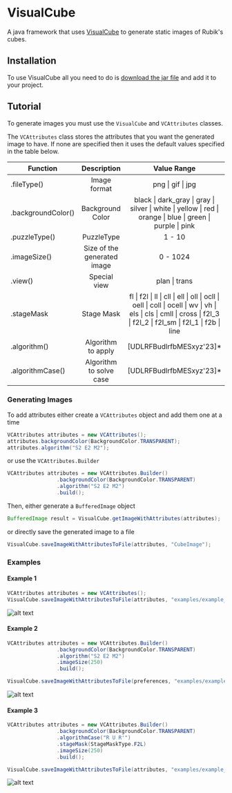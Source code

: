 # VisualCube
A java framework that uses [VisualCube](http://cube.crider.co.uk/visualcube.php) to generate static images of Rubik's cubes.

## Installation
To use VisualCube all you need to do is [download the jar file](https://github.com/jbeck18/VisualCube/blob/master/VisualCube.jar) and add it to your project.

## Tutorial

To generate images you must use the `VisualCube` and `VCAttributes` classes.

The `VCAttributes` class stores the attributes that you want the generated image to have. If none are specified then it uses the default values specified in the table below.

| Function | Description | Value Range | Default |
|----------|:-------------:|:-------------:|:---------:|
| .fileType() | Image format | png \| gif \| jpg | png |
| .backgroundColor() | Background Color | black \| dark_gray \| gray \| silver \| white \| yellow \| red \| orange \| blue \| green \| purple \| pink | white |
| .puzzleType() | PuzzleType | 1 - 10 | 3 |
| .imageSize() | Size of the generated image | 0 - 1024 | 128 |
| .view() | Special view | plan \| trans | None |
| .stageMask | Stage Mask | fl \| f2l \| ll \| cll \| ell \| oll \| ocll \| oell \| coll \| ocell \| wv \| vh \| els \| cls \| cmll \| cross \| f2l_3 \| f2l_2 \| f2l_sm \| f2l_1 \| f2b \| line | None |
| .algorithm() | Algorithm to apply | [UDLRFBudlrfbMESxyz'23]* | None |
| .algorithmCase() | Algorithm to solve case | [UDLRFBudlrfbMESxyz'23]* | None |

### Generating Images

To add attributes either create a `VCAttributes` object and add them one at a time

```java
VCAttributes attributes = new VCAttributes();
attributes.backgroundColor(BackgroundColor.TRANSPARENT);
attributes.algorithm("S2 E2 M2");
```

or use the `VCAttributes.Builder`

```java
VCAttributes attributes = new VCAttributes.Builder()
                .backgroundColor(BackgroundColor.TRANSPARENT)
                .algorithm("S2 E2 M2")
                .build();
```

Then, either generate a `BufferedImage` object

```java
BufferedImage result = VisualCube.getImageWithAttributes(attributes);
```

or directly save the generated image to a file

```java
VisualCube.saveImageWithAttributesToFile(attributes, "CubeImage");
```

### Examples

#### Example 1

```java
VCAttributes attributes = new VCAttributes();
VisualCube.saveImageWithAttributesToFile(attributes, "examples/example_1");
```

![alt text](https://github.com/jbeck18/VisualCube/blob/master/examples/example_1.png "Example 1")

#### Example 2

```java
VCAttributes attributes = new VCAttributes.Builder()
                .backgroundColor(BackgroundColor.TRANSPARENT)
                .algorithm("S2 E2 M2")
                .imageSize(250)
                .build();

VisualCube.saveImageWithAttributesToFile(preferences, "examples/example_2");
```

![alt text](https://github.com/jbeck18/VisualCube/blob/master/examples/example_2.png "Example 2")

#### Example 3

```java
VCAttributes attributes = new VCAttributes.Builder()
                .backgroundColor(BackgroundColor.TRANSPARENT)
                .algorithmCase("R U R'")
                .stageMask(StageMaskType.F2L)
                .imageSize(250)
                .build();

VisualCube.saveImageWithAttributesToFile(attributes, "examples/example_3");
```

![alt text](https://github.com/jbeck18/VisualCube/blob/master/examples/example_3.png "Example 3")

